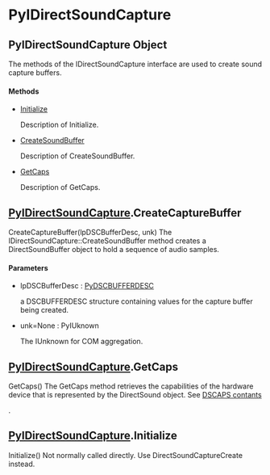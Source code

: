 # PyIDirectSoundCapture


## PyIDirectSoundCapture Object

The methods of the IDirectSoundCapture interface are used to create sound capture buffers\.

#### Methods

  - [Initialize](PyIDirectSoundCapture.md#pyidirectsoundcaptureinitialize)

    Description of Initialize\.&nbsp;

  - [CreateSoundBuffer](PyIDirectSoundCapture.md#pyidirectsoundcapturecreatesoundbuffer)

    Description of CreateSoundBuffer\.&nbsp;

  - [GetCaps](PyIDirectSoundCapture.md#pyidirectsoundcapturegetcaps)

    Description of GetCaps\.&nbsp;


## [PyIDirectSoundCapture](PyIDirectSoundCapture.md#pyidirectsoundcapture)\.CreateCaptureBuffer

CreateCaptureBuffer\(lpDSCBufferDesc, unk\)
The IDirectSoundCapture::CreateSoundBuffer method creates a DirectSoundBuffer object to hold a sequence of audio samples\.

#### Parameters

  - lpDSCBufferDesc : [PyDSCBUFFERDESC](PyDSCBUFFERDESC.md)

    a DSCBUFFERDESC structure containing values for the capture buffer being created\.

  - unk=None : PyIUknown

    The IUnknown for COM aggregation\.


## [PyIDirectSoundCapture](PyIDirectSoundCapture.md#pyidirectsoundcapture)\.GetCaps

GetCaps\(\)
The GetCaps method retrieves the capabilities of the hardware device that is represented by the DirectSound object\. See [DSCAPS contants](DSCAPS.md#dscapscontants)

\.


## [PyIDirectSoundCapture](PyIDirectSoundCapture.md#pyidirectsoundcapture)\.Initialize

Initialize\(\)
Not normally called directly\. Use DirectSoundCaptureCreate instead\.